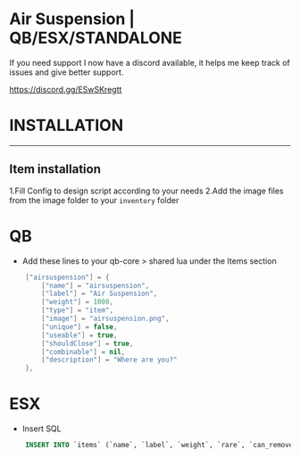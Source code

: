 # Air Suspension | QB/ESX/STANDALONE

If you need support I now have a discord available, it helps me keep track of issues and give better support.

https://discord.gg/ESwSKregtt


# INSTALLATION


---
## Item installation
 1.Fill Config to design script according to your needs
 2.Add the image files from the image folder to your `inventory` folder

# QB

- Add these lines to your qb-core > shared lua under the Items section
```lua
	["airsuspension"] = {
		["name"] = "airsuspension",                                                        
		["label"] = "Air Suspension",
		["weight"] = 1000,
		["type"] = "item",
		["image"] = "airsuspension.png",
		["unique"] = false,
		["useable"] = true,
		["shouldClose"] = true,
		["combinable"] = nil,
		["description"] = "Where are you?"
    },
```
# ESX

- Insert SQL
``` sql
    INSERT INTO `items` (`name`, `label`, `weight`, `rare`, `can_remove`) VALUES ('airsuspension', 'Air Suspension', 2, 0, 1);
```

